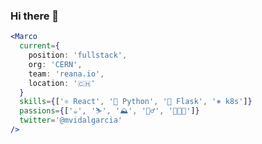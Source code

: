 ### Hi there 👋

```jsx
<Marco
  current={
    position: 'fullstack',
    org: 'CERN',
    team: 'reana.io',
    location: '🇨🇭'
  }
  skills={['⚛️ React', '🐍 Python', '🧪 Flask', '⎈ k8s']}
  passions={['☕️', '⛷', '⛰', '🚴‍♂️', '👨🏻‍💻']}
  twitter='@mvidalgarcia'
/>
```

<!--
**mvidalgarcia/mvidalgarcia** is a ✨ _special_ ✨ repository because its `README.md` (this file) appears on your GitHub profile.

Here are some ideas to get you started:

- 🔭 I’m currently working on ...
- 🌱 I’m currently learning ...
- 👯 I’m looking to collaborate on ...
- 🤔 I’m looking for help with ...
- 💬 Ask me about ...
- 📫 How to reach me: ...
- 😄 Pronouns: ...
- ⚡ Fun fact: ...
-->
